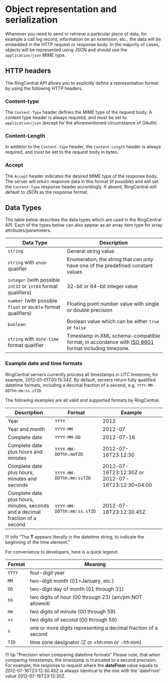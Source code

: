 # Object representation and serialization

Whenever you need to send or retrieve a particular piece of data, for example a call log record, information on an extension, etc., the data will be embedded in the HTTP request or response body. In the majority of cases, objects will be represented using JSON and should use the `application/json` MIME type. 

## HTTP headers

The RingCentral API allows you to explicitly define a representation format by using the following HTTP headers.

### Content-type

The `Content-Type` header defines the MIME type of the request body. A content type header is always required, and must be set to `application/json` (except for the aforementioned circumstance of OAuth). 

### Content-Length

In addition to the `Content-Type` header, the `Content-Length` header is always required, and must be set to the request body in bytes.

### Accept

The `Accept` header indicates the desired MIME type of the response body. The server will return response data in this format (if possible) and will set the `Content-Type` response header accordingly. If absent, RingCentral will default to JSON as the response format. 

## Data Types

The table below describes the data types which are used in the RingCentral API. Each of the types below can also appear as an array item type for array attributes/parameters.

| Data Type                                                      | Description |
| -------------------------------------------------------------- | ----------- |
| `string`                                                       | General string value |
| `string` with `enum` qualifier                                 | Enumeration, the string that can only have one of the predefined constant values |
| `integer` (with possible `int32` or `int64` format qualifiers) | 32-bit or 64-bit integer value |
| `number` (with possible `float` or `double` format qualifiers) | Floating point number value with single or double precision |
| `boolean`                                                      | Boolean value which can be either `true` or `false`  |
| `string` with `date-time` format qualifier                     | Timestamp in XML schema-compatible format, in accordance with <a href="https://en.wikipedia.org/wiki/ISO_8601" target="_blank">ISO 8601</a> format including timezone. |

### Example date and time formats

RingCentral servers currently process all timestamps in UTC timezone; for example, 2012-01-01T00:15:34Z. By default, servers return fully qualified datetime formats, including a decimal fraction of a second, e.g. `YYYY-MM-DDThh:mm:ss.sTZD`.

The following examples are all valid and supported formats by RingCentral.

| Description    | Format    | Example |
|----------------|-----------|---------|
| Year           | `YYYY`    | 2012    |
| Year and month | `YYYY-MM` | 2012-07 |
| Complete date | `YYYY-MM-DD` | 2012-07-16 |
| Complete date plus hours and minutes | `YYYY-MM-DDThh:mmTZD` | 2012-07-16T23:12:30 |
| Complete date plus hours, minutes and seconds | `YYYY-MM-DDThh:mm:ssTZD` | 2012-07-16T23:12:30Z or 2012-07-16T23:12:30+04:00 |
| Complete date plus hours, minutes, seconds and a decimal fraction of a second | `YYYY-MM-DDThh:mm:ss.sTZD` | 2012-07-16T23:12:30.45Z |

!!! info "The **T** appears literally in the datetime string, to indicate the beginning of the time element."

For convenience to developers, here is a quick legend:

| Format | Meaning                                                        |
|--------|----------------------------------------------------------------|
| `YYYY` | four-digit year                                                |
| `MM`   | two-digit month (01=January, etc.)                             |
| `DD`   | two-digit day of month (01 through 31)                         |
| `hh`   | two digits of hour (00 through 23) (am/pm NOT allowed)         |
| `mm`   | two digits of minute (00 through 59)                           |
| `ss`   | two digits of second (00 through 59)                           |
| `s`    | one or more digits representing a decimal fraction of a second |
| `TZD`  | time zone designator (Z or +hh:mm or -hh:mm)                   |

!!! tip "Precision when comparing datetime formats"
    Please note, that when comparing timestamps, the timestamp is truncated to a second precision. For example, the response to request where the **dateFrom** value equals to 2012-07-16T23:12:30.45Z is always identical to the one with the 'dateFrom' value 2012-07-16T23:12:30Z.
